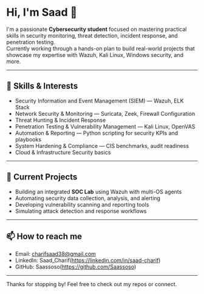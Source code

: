 # Hi, I'm Saad 👋

I'm a passionate **Cybersecurity student** focused on mastering practical skills in security monitoring, threat detection, incident response, and penetration testing.  
Currently working through a hands-on plan to build real-world projects that showcase my expertise with Wazuh, Kali Linux, Windows security, and more.

---

## 🔐 Skills & Interests

- Security Information and Event Management (SIEM) — Wazuh, ELK Stack  
- Network Security & Monitoring — Suricata, Zeek, Firewall Configuration  
- Threat Hunting & Incident Response  
- Penetration Testing & Vulnerability Management — Kali Linux, OpenVAS  
- Automation & Reporting — Python scripting for security KPIs and playbooks  
- System Hardening & Compliance — CIS benchmarks, audit readiness  
- Cloud & Infrastructure Security basics  

---

## 🚀 Current Projects

- Building an integrated **SOC Lab** using Wazuh with multi-OS agents  
- Automating security data collection, analysis, and alerting  
- Developing vulnerability scanning and reporting tools  
- Simulating attack detection and response workflows  

---

## 📫 How to reach me

- Email: charifsaad38@gmail.com  
- LinkedIn: Saad_Charif(https://linkedin.com/in/saad-charif)  
- GitHub: Saassoso(https://github.com/Saassoso)  

---

Thanks for stopping by! Feel free to check out my repos or connect.

